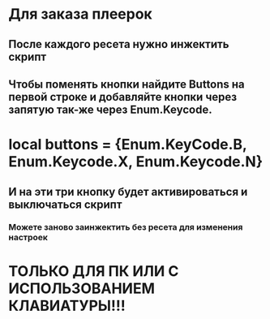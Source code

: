 # Для заказа плеерок
## После каждого ресета нужно инжектить скрипт
## Чтобы поменять кнопки найдите Buttons на первой строке и добавляйте кнопки через запятую так-же через Enum.Keycode.
# local buttons = {Enum.KeyCode.B, Enum.Keycode.X, Enum.Keycode.N}
## И на эти три кнопку будет активироваться и выключаться скрипт
### Можете заново заинжектить без ресета для изменения настроек
# ТОЛЬКО ДЛЯ ПК ИЛИ С ИСПОЛЬЗОВАНИЕМ КЛАВИАТУРЫ!!!
